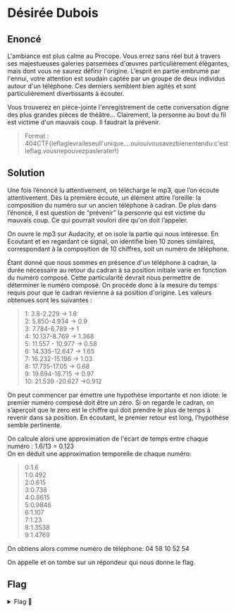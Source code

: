# Désirée Dubois

## Enoncé

L'ambiance est plus calme au Procope. Vous errez sans réel but à travers ses majestueuses galeries parsemées d'œuvres particulièrement élégantes, mais dont vous ne saurez définir l'origine.
L'esprit en partie embrumé par l'ennui, votre attention est soudain captée par un groupe de deux individus autour d'un téléphone. Ces derniers semblent bien agités et sont particulièrement divertissants à écouter.

Vous trouverez en pièce-jointe l'enregistrement de cette conversation digne des plus grandes pièces de théâtre... Clairement, la personne au bout du fil est victime d'un mauvais coup. Il faudrait la prévenir.

> Format : 404CTF{leflaglevraileseull'unique....ouiouivousavezbienentendu:c'estleflag.vousnepouvezpaslerater!}

## Solution

Une fois l’énoncé lu attentivement, on télécharge le mp3, que l’on écoute attentivement. Dès la première écoute, un élément attire l’oreille: la composition du numéro sur un ancien
téléphone à cadran. De plus dans l’énoncé, il est question de “prévenir” la personne qui est victime du mauvais coup. Ce qui pourrait voulori dire qu'on doit l’appeler.

On ouvre le mp3 sur Audacity, et on isole la partie qui nous intéresse. En Ecoutant et en regardant ce signal, on identifie bien 10 zones similaires, correspondant à la composition de
10 chiffres, soit un numéro de téléphone.

Étant donné que nous sommes en présence d'un téléphone à cadran, la durée nécessaire au retour du cadran à sa position initiale varie en fonction du numéro composé. Cette particularité devrait nous permettre de déterminer le numéro composé. On procéde donc à la mesure du temps requis pour que le cadran revienne à sa position d'origine. Les valeurs obtenues sont les suivantes :    
> 1: 3.8-2.229 → 1.6   
> 2: 5.850-4.934 → 0.9   
> 3: 7.784-6.789 → 1   
> 4: 10.137-8.769 → 1.368   
> 5: 11.557 - 10.977 → 0.58    
> 6: 14.335-12.647 → 1.65   
> 7: 16.232-15.196 → 1.03   
> 8: 17.735-17.05 → 0.68   
> 9: 19.694-18.715 → 0.97   
> 10: 21.539 -20.627 →0.912   

On peut commencer par émettre une hypothèse importante et non idiote: le premier numéro composé doit être un zéro. Si on regarde le cadran, on s’aperçoit que le zero est le chiffre qui doit prendre le plus de temps à revenir dans sa position. En écoutant, le premier retour est long, l’hypothèse semble pertinente.

On calcule alors une approximation de l'écart de temps entre chaque numéro : 1.6/13 = 0.123   
On en déduit une approximation temporelle de chaque numéro:   
> 0:1.6   
> 1:0.492   
> 2:0.615   
> 3:0.738   
> 4:0.8615   
> 5:0.9846   
> 6:1.107   
> 7:1.23   
> 8:1.3538   
> 9:1.4769   

On obtiens alors comme numéro de téléphone: 04 58 10 52 54

On appelle et on tombe sur un répondeur qui nous donne le flag.

## Flag

<details>
<summary> Flag 🚩</summary>

```
404CTF{justeleflag}
```